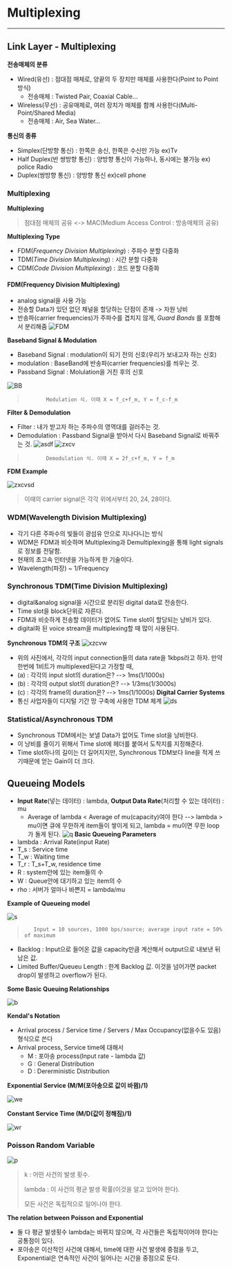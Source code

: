 # Multiplexing
---
## Link Layer - Multiplexing
__전송매체의 분류__
- Wired(유선) : 점대점 매체로, 양끝의 두 장치만 매체를 사용한다(Point to Point 방식) 
  - 전송매체 : Twisted Pair, Coaxial Cable...
- Wireless(무선) : 공유매체로, 여러 장치가 매체를 함께 사용한다(Multi-Point/Shared Media)
  - 전송매체 : Air, Sea Water...

__통신의 종류__
- Simplex(단방향 통신) : 한쪽은 송신, 한쪽은 수신만 가능 ex)Tv
- Half Duplex(반 쌍방향 통신) : 양방향 통신이 가능하나, 동시에는 불가능 ex) police Radio
- Duplex(쌍방향 통신) : 양방향 통신 ex)cell phone
### Multiplexing
__Multiplexing__
> 점대점 매체의 공유 <-> MAC(Medium Access Control : 방송매체의 공유)

__Multiplexing Type__
- FDM(_Frequency Division Multiplexing_) : 주파수 분할 다중화
- TDM(_Time Division Multiplexing_) : 시간 분할 다중화
- CDM(_Code Division Multiplexing_) : 코드 분할 다중화
#### FDM(Frequency Division Multiplexing)
- analog signal을 사용 가능
- 전송할 Data가 있던 없던 채널을 할당하는 단점이 존재 -> 자원 낭비
- 반송파(carrier frequencies)가 주파수를 겹치지 않게, _Guard Bands_ 를 포함해서 분리해줌
![FDM](https://user-images.githubusercontent.com/80378041/113839815-ff755680-97ca-11eb-84b3-0723a48216e3.PNG)

__Baseband Signal & Modulation__
- Baseband Signal : modulation이 되기 전의 신호(우리가 보내고자 하는 신호)
- modulation : BaseBand에 반송파(carrier frequencies)를 씌우는 것.
- Passband Signal : Molulation을 거친 후의 신호

![BB](https://user-images.githubusercontent.com/80378041/113840442-a5c15c00-97cb-11eb-84f7-3f9fb2c32cbb.PNG)
>            Modulation 식. 이때 X = f_c+f_m, Y = f_c-f_m

__Filter & Demodulation__
- Filter : 내가 받고자 하는 주파수의 영역대를 걸러주는 것.
- Demodulation : Passband Signal을 받아서 다시 Baseband Signal로 바꿔주는 것.
![asdf](https://user-images.githubusercontent.com/80378041/113841227-76f7b580-97cc-11eb-8285-3f8d0e489065.PNG)
![zxcv](https://user-images.githubusercontent.com/80378041/113841301-87a82b80-97cc-11eb-9fd1-bab3c6eef9d9.PNG)
>            Demodulation 식. 이때 X = 2f_c+f_m, Y = f_m
__FDM Example__

![zxcvsd](https://user-images.githubusercontent.com/80378041/113841659-e8cfff00-97cc-11eb-8f11-885e8cb8a68c.PNG)
> 이때의 carrier signal은 각각 위에서부터 20, 24, 28이다.
### WDM(Wavelength Division Multiplexing)
- 각기 다른 주파수의 빛들이 광섬유 안으로 지나다니는 방식
- WDM은 FDM과 비슷하며 Multiplexing과 Demultiplexing을 통해 light signals로 정보를 전달함.
- 현재의 초고속 인터넷을 가능하게 한 기술이다.
- Wavelength(파장) ~ 1/Frequency
### Synchronous TDM(Time Division Multiplexing)
- digital&analog signal을 시간으로 분리된 digital data로 전송한다.
- Time slot을 block단위로 자른다.
- FDM과 비슷하게 전송할 데이터가 없어도 Time slot이 할당되는 낭비가 있다.
- digital화 된 voice stream을 multiplexing할 때 많이 사용된다.

__Synchronous TDM의 구조__
![xzcvw](https://user-images.githubusercontent.com/80378041/113843551-a14a7280-97ce-11eb-8d72-974b3d08797c.PNG)
- 위의 사진에서, 각각의 input connection들의 data rate을 1kbps라고 하자. 만약 한번에 1비트가 multiplexed된다고 가정할 때, 
- (a) : 각각의 input slot의 duration은? --> 1ms(1/1000s)
- (b) : 각각의 output slot의 duration은? --> 1/3ms(1/3000s)
- (c) : 각각의 frame의 duration은? --> 1ms(1/1000s)
__Digital Carrier Systems__
- 통신 사업자들이 디지털 기간 망 구축에 사용한 TDM 체계
![ds](https://user-images.githubusercontent.com/80378041/113847701-af9a8d80-97d2-11eb-86a9-be4d13d3c26d.PNG)

### Statistical/Asynchronous TDM
- Synchronous TDM에서는 보낼 Data가 없어도 Time slot을 낭비한다.
- 이 낭비를 줄이기 위해서 Time slot에 헤더를 붙여서 도착지를 지정해준다.
- Time slot하나의 길이는 더 길어지지만, Synchronous TDM보다 line을 적게 쓰기때문에 얻는 Gain이 더 크다.

## Queueing Models
- __Input Rate__(넣는 데이터) : lambda, __Output Data Rate__(처리할 수 있는 데이터) : mu
  - Average of lambda < Average of mu(capacity)여야 한다 --> lambda > mu이면 큐에 무한하게 item들이 쌓이게 되고,
    lambda = mu이면 무한 loop가 돌게 된다.
![q](https://user-images.githubusercontent.com/80378041/113850207-2d5f9880-97d5-11eb-9a19-c1e633e77412.PNG)
__Basic Queueing Parameters__
- lambda : Arrival Rate(input Rate)
- T_s : Service time
- T_w : Waiting time
- T_r : T_s+T_w, residence time
- R : system안에 있는 item들의 수
- W : Queue안에 대기하고 있는 item의 수
- rho : 서버가 얼마나 바쁜지 = lambda/mu
 
__Example of Queueing model__

![s](https://user-images.githubusercontent.com/80378041/113851090-166d7600-97d6-11eb-98e6-237091625171.PNG)
>        Input = 10 sources, 1000 bps/source; average input rate = 50% of maximum
- Backlog : Input으로 들어온 값을 capacity만큼 계산해서 output으로 내보낸 뒤 남은 값.
- Limited Buffer/Queueu Length : 한계 Backlog 값. 이것을 넘어가면 packet drop이 발생하고 overflow가 된다.

__Some Basic Queuing Relationships__

![b](https://user-images.githubusercontent.com/80378041/113852615-b546a200-97d7-11eb-9f8a-0e3c9e196fe9.PNG)

__Kendal's Notation__
- Arrival process / Service time / Servers / Max Occupancy(없을수도 있음) 형식으로 쓴다
- Arrival process, Service time에 대해서
  - M : 포아송 process(Input rate - lambda 값)
  - G : General Distribution
  - D : Dererministic Distribution

__Exponential Service (M/M(포아송으로 값이 바뀜)/1)__

![we](https://user-images.githubusercontent.com/80378041/113853552-bf1cd500-97d8-11eb-9d18-f4032d0f32f5.PNG)

__Constant Service Time (M/D(값이 정해짐)/1)__

![wr](https://user-images.githubusercontent.com/80378041/113853634-d65bc280-97d8-11eb-9185-b2b7d468eacb.PNG)

### Poisson Random Variable

![p](https://user-images.githubusercontent.com/80378041/113853935-3e120d80-97d9-11eb-8b27-a54d16dc7968.PNG)
>   k : 어떤 사건의 발생 횟수. 
>   
>   lambda : 이 사건의 평균 발생 확률(이것을 알고 있어야 한다). 
>   
>   모든 사건은 독립적으로 일어나야 한다.

__The relation between Poisson and Exponential__

- 둘 다 평균 발생횟수 lambda는 바뀌지 않으며, 각 사건들은 독립적이어야 한다는 공통점이 있다.
- 포아송은 이산적인 사건에 대해서, time에 대한 사건 발생에 중점을 두고, Exponential은 연속적인 사건이 일어나는 시간을 중점으로 둔다. 







